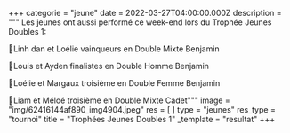 +++
categorie = "jeune"
date = 2022-03-27T04:00:00.000Z
description = """
Les jeunes ont aussi performé ce week-end lors du Trophée Jeunes Doubles 1:

🥇Linh dan et Loélie vainqueurs en Double Mixte Benjamin

🥈Louis et Ayden finalistes en Double Homme Benjamin

🥉Loélie et Margaux troisième en Double Femme Benjamin

🥉Liam et Méloé troisième en Double Mixte Cadet"""
image = "img/62416144af890_img4904.jpeg"
res = [ ]
type = "jeunes"
res_type = "tournoi"
title = "Trophées Jeunes Doubles 1"
_template = "resultat"
+++

